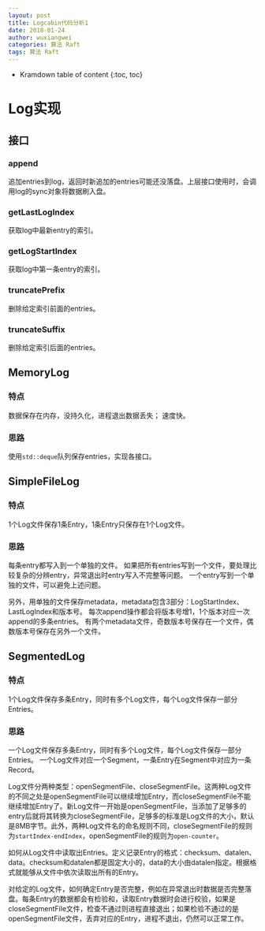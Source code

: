 ```yaml
---
layout: post
title: Logcabin代码分析1
date: 2018-01-24
author: wuxiangwei
categories: 算法 Raft
tags: 算法 Raft
---
```


* Kramdown table of content
{:toc, toc}

# Log实现 #

## 接口 ##

### append ###

追加entries到log，返回时新追加的entries可能还没落盘。上层接口使用时，会调用log的sync对象将数据刷入盘。

### getLastLogIndex ###

获取log中最新entry的索引。

### getLogStartIndex ###

获取log中第一条entry的索引。

### truncatePrefix ###

删除给定索引前面的entries。

### truncateSuffix ###

删除给定索引后面的entries。

## MemoryLog ##

### 特点 ###


数据保存在内存，没持久化，进程退出数据丢失；
速度快。

### 思路 ###

使用`std::deque`队列保存entries，实现各接口。

## SimpleFileLog ##

### 特点 ###

1个Log文件保存1条Entry，1条Entry只保存在1个Log文件。

### 思路 ###

每条entry都写入到一个单独的文件。
如果把所有entries写到一个文件，要处理比较复杂的分辨entry，异常退出时entry写入不完整等问题。
一个entry写到一个单独的文件，可以避免上述问题。

另外，用单独的文件保存metadata，metadata包含3部分：LogStartIndex、LastLogIndex和版本号。
每次append操作都会将版本号增1，1个版本对应一次append的多条entries。 有两个metadata文件，奇数版本号保存在一个文件，偶数版本号保存在另外一个文件。

## SegmentedLog ##

### 特点 ###

1个Log文件保存多条Entry，同时有多个Log文件，每个Log文件保存一部分Entries。

### 思路 ###

一个Log文件保存多条Entry，同时有多个Log文件，每个Log文件保存一部分Entries。
一个Log文件对应一个Segment，一条Entry在Segment中对应为一条Record。

Log文件分两种类型：openSegmentFile、closeSegmentFile。这两种Log文件的不同之处是openSegmentFile可以继续增加Entry，而closeSegmentFile不能继续增加Entry了。新Log文件一开始是openSegmentFile，当添加了足够多的entry后就将其转换为closeSegmentFile，足够多的标准是Log文件的大小，默认是8MB字节。此外，两种Log文件名的命名规则不同，closeSegmentFile的规则为`startIndex-endIndex`，openSegmentFile的规则为`open-counter`。

如何从Log文件中读取出Entries。定义记录Entry的格式：checksum、datalen、data。checksum和datalen都是固定大小的，data的大小由datalen指定。根据格式就能够从文件中依次读取出所有的Entry。

对给定的Log文件，如何确定Entry是否完整，例如在异常退出时数据是否完整落盘。每条Entry的数据都会有检验和，读取Entry数据时会进行校验，如果是closeSegmentFile文件，检查不通过则进程直接退出；如果检验不通过的是openSegmentFile文件，丢弃对应的Entry，进程不退出，仍然可以正常工作。

